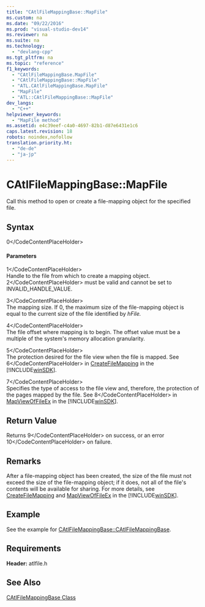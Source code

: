 ```yaml
---
title: "CAtlFileMappingBase::MapFile"
ms.custom: na
ms.date: "09/22/2016"
ms.prod: "visual-studio-dev14"
ms.reviewer: na
ms.suite: na
ms.technology: 
  - "devlang-cpp"
ms.tgt_pltfrm: na
ms.topic: "reference"
f1_keywords: 
  - "CAtlFileMappingBase.MapFile"
  - "CAtlFileMappingBase::MapFile"
  - "ATL.CAtlFileMappingBase.MapFile"
  - "MapFile"
  - "ATL::CAtlFileMappingBase::MapFile"
dev_langs: 
  - "C++"
helpviewer_keywords: 
  - "MapFile method"
ms.assetid: e4c39eef-c4a0-4697-82b1-d87e6431e1c6
caps.latest.revision: 18
robots: noindex,nofollow
translation.priority.ht: 
  - "de-de"
  - "ja-jp"
---
```

# CAtlFileMappingBase::MapFile
Call this method to open or create a file-mapping object for the specified file.  
  
## Syntax  
  
<CodeContentPlaceHolder>0\</CodeContentPlaceHolder>  
#### Parameters  
 <CodeContentPlaceHolder>1\</CodeContentPlaceHolder>  
 Handle to the file from which to create a mapping object. <CodeContentPlaceHolder>2\</CodeContentPlaceHolder> must be valid and cannot be set to INVALID_HANDLE_VALUE.  
  
 <CodeContentPlaceHolder>3\</CodeContentPlaceHolder>  
 The mapping size. If 0, the maximum size of the file-mapping object is equal to the current size of the file identified by *hFile.*  
  
 <CodeContentPlaceHolder>4\</CodeContentPlaceHolder>  
 The file offset where mapping is to begin. The offset value must be a multiple of the system's memory allocation granularity.  
  
 <CodeContentPlaceHolder>5\</CodeContentPlaceHolder>  
 The protection desired for the file view when the file is mapped. See <CodeContentPlaceHolder>6\</CodeContentPlaceHolder> in [CreateFileMapping](http://msdn.microsoft.com/library/windows/desktop/aa366537) in the [!INCLUDE[winSDK](../vs140/includes/winsdk_md.md)].  
  
 <CodeContentPlaceHolder>7\</CodeContentPlaceHolder>  
 Specifies the type of access to the file view and, therefore, the protection of the pages mapped by the file. See <CodeContentPlaceHolder>8\</CodeContentPlaceHolder> in [MapViewOfFileEx](http://msdn.microsoft.com/library/windows/desktop/aa366763) in the [!INCLUDE[winSDK](../vs140/includes/winsdk_md.md)].  
  
## Return Value  
 Returns <CodeContentPlaceHolder>9\</CodeContentPlaceHolder> on success, or an error <CodeContentPlaceHolder>10\</CodeContentPlaceHolder> on failure.  
  
## Remarks  
 After a file-mapping object has been created, the size of the file must not exceed the size of the file-mapping object; if it does, not all of the file's contents will be available for sharing. For more details, see [CreateFileMapping](http://msdn.microsoft.com/library/windows/desktop/aa366537) and [MapViewOfFileEx](http://msdn.microsoft.com/library/windows/desktop/aa366763) in the [!INCLUDE[winSDK](../vs140/includes/winsdk_md.md)].  
  
## Example  
 See the example for [CAtlFileMappingBase::CAtlFileMappingBase](../vs140/catlfilemappingbase--catlfilemappingbase.md).  
  
## Requirements  
 **Header:** atlfile.h  
  
## See Also  
 [CAtlFileMappingBase Class](../vs140/catlfilemappingbase-class.md)